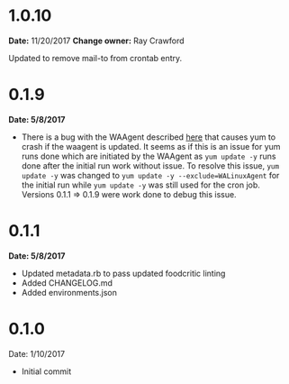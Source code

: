 # 1.0.10
**Date:** 11/20/2017
**Change owner:** Ray Crawford

Updated to remove mail-to from crontab entry.

# 0.1.9
**Date: 5/8/2017**

* There is a bug with the WAAgent described [here](https://github.com/Azure/WALinuxAgent/issues/178) that causes yum to crash if the waagent is updated.  It seems as if this is an issue for yum runs done which are initiated by the WAAgent as `yum update -y` runs done after the initial run work without issue.  To resolve this issue, `yum update -y` was changed to `yum update -y --exclude=WALinuxAgent` for the initial run while `yum update -y` was still used for the cron job.  Versions 0.1.1 => 0.1.9 were work done to debug this issue. 

# 0.1.1
**Date: 5/8/2017**

* Updated metadata.rb to pass updated foodcritic linting
* Added CHANGELOG.md
* Added environments.json

# 0.1.0
Date: 1/10/2017

* Initial commit